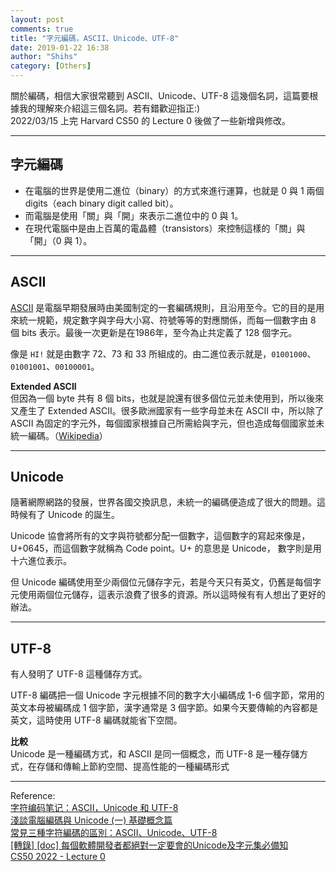 ```yaml
---
layout: post
comments: true
title: "字元編碼，ASCII、Unicode、UTF-8"
date: 2019-01-22 16:38
author: "Shihs"
category: [Others]
---
```


關於編碼，相信大家很常聽到 ASCII、Unicode、UTF-8 這幾個名詞，這篇要根據我的理解來介紹這三個名詞。若有錯歡迎指正:)
<br>
2022/03/15 上完 Harvard CS50 的 Lecture 0 後做了一些新增與修改。


***

## 字元編碼

- 在電腦的世界是使用二進位（binary）的方式來進行運算，也就是 0 與 1 兩個 digits（each binary digit called bit）。
- 而電腦是使用「關」與「開」來表示二進位中的 0 與 1。
- 在現代電腦中是由上百萬的電晶體（transistors）來控制這樣的「關」與「開」（0 與 1）。


***

## ASCII
[ASCII](https://zh.wikipedia.org/wiki/ASCII) 是電腦早期發展時由美國制定的一套編碼規則，且沿用至今。它的目的是用來統一規範，規定數字與字母大小寫、符號等等的對應關係，而每一個數字由 8 個 bits 表示。最後一次更新是在1986年，至今為止共定義了 128 個字元。

像是 `HI!` 就是由數字 72、73 和 33 所組成的。由二進位表示就是，`01001000`、`01001001`、`00100001`。


**Extended ASCII**
<br>
但因為一個 byte 共有 8 個 bits，也就是說還有很多個位元並未使用到，所以後來又產生了 Extended ASCII。很多歐洲國家有一些字母並未在 ASCII 中，所以除了 ASCII 為固定的字元外，每個國家根據自己所需給與字元，但也造成每個國家並未統一編碼。（[Wikipedia](https://zh.wikipedia.org/zh-tw/EASCII)）

***

## Unicode
隨著網際網路的發展，世界各國交換訊息，未統一的編碼便造成了很大的問題。這時候有了 Unicode 的誕生。

Unicode 協會將所有的文字與符號都分配一個數字，這個數字的寫起來像是，U+0645，而這個數字就稱為 Code point。U+ 的意思是 Unicode，
數字則是用十六進位表示。

但 Unicode 編碼使用至少兩個位元儲存字元，若是今天只有英文，仍舊是每個字元使用兩個位元儲存，這表示浪費了很多的資源。所以這時候有有人想出了更好的辦法。

***

## UTF-8
有人發明了 UTF-8 這種儲存方式。

UTF-8 編碼把一個 Unicode 字元根據不同的數字大小編碼成 1-6 個字節，常用的英文本母被編碼成 1 個字節，漢字通常是 3 個字節。如果今天要傳輸的內容都是英文，這時使用 UTF-8 編碼就能省下空間。


**比較**
<br>
Unicode 是一種編碼方式，和 ASCII 是同一個概念，而 UTF-8 是一種存儲方式，在存儲和傳輸上節約空間、提高性能的一種編碼形式

***

Reference:
<br>
[字符编码笔记：ASCII，Unicode 和 UTF-8](http://www.ruanyifeng.com/blog/2007/10/ascii_unicode_and_utf-8.html)
<br>
[淺談電腦編碼與 Unicode (一) 基礎概念篇](http://blog.chunnorris.cc/2015/04/unicode.html)
<br>
[常見三種字符編碼的區別：ASCII、Unicode、UTF-8](https://hk.saowen.com/a/6615242f89d424bc28e35ea8efc115707b2ec7dcf43bb52491bca9805f99a118)
<br>
[[轉錄] [doc] 每個軟體開發者都絕對一定要會的Unicode及字元集必備知](https://www.pttweb.cc/bbs/ISU_CSIE94B/M.1152573430.A.88F)
<br>
[CS50 2022 - Lecture 0](https://cs50.harvard.edu/x/2022/notes/0/)
